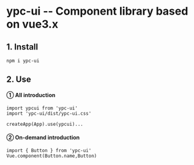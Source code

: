 # ypc-ui -- Component library based on vue3.x


## 1. Install
```
npm i ypc-ui
```

## 2. Use
#### ① All introduction

```
import ypcui from 'ypc-ui'
import 'ypc-ui/dist/ypc-ui.css'

createApp(App).use(ypcui)...
```

#### ② On-demand introduction
```
import { Button } from 'ypc-ui'
Vue.component(Button.name,Button)
```

